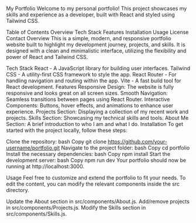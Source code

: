 My Portfolio
Welcome to my personal portfolio! This project showcases my skills and experience as a developer, built with React and styled using Tailwind CSS.

Table of Contents
Overview
Tech Stack
Features
Installation
Usage
License
Contact
Overview
This is a simple, modern, and responsive portfolio website built to highlight my development journey, projects, and skills. It is designed with a clean and minimalistic interface, utilizing the flexibility and power of React and Tailwind CSS.

Tech Stack
React - A JavaScript library for building user interfaces.
Tailwind CSS - A utility-first CSS framework to style the app.
React Router - For handling navigation and routing within the app.
Vite - A fast build tool for React development.
Features
Responsive Design: The website is fully responsive and looks great on all screen sizes.
Smooth Navigation: Seamless transitions between pages using React Router.
Interactive Components: Buttons, hover effects, and animations to enhance user experience.
Projects Section: Displaying a collection of my recent work and projects.
Skills Section: Showcasing my technical skills and tools.
About Me Section: A brief introduction to who I am and what I do.
Installation
To get started with the project locally, follow these steps:

Clone the repository:
bash
Copy
git clone https://github.com/your-username/portfolio.git
Navigate to the project folder:
bash
Copy
cd portfolio
Install the necessary dependencies:
bash
Copy
npm install
Start the development server:
bash
Copy
npm run dev
Your portfolio should now be running at http://localhost:3000.

Usage
Feel free to customize and extend the portfolio to fit your needs. To edit the content, you can modify the relevant components inside the src directory.

Update the About section in src/components/About.js.
Add/remove projects in src/components/Projects.js.
Modify the Skills section in src/components/Skills.js.

